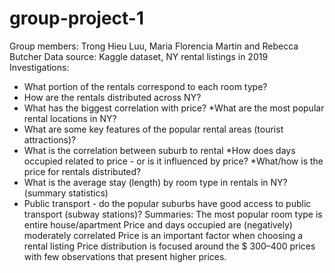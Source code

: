 # group-project-1
Group members: Trong Hieu Luu, Maria Florencia Martin and Rebecca Butcher
Data source: Kaggle dataset, NY rental listings in 2019
Investigations:
* What portion of the rentals correspond to each room type?
* How are the rentals distributed across NY?
* What has the biggest correlation with price? 
*What are the most popular rental locations in NY?
* What are some key features of the popular rental areas (tourist attractions)?
* What is the correlation between suburb to rental
*How does days occupied related to price - or is it influenced by price?
*What/how is the price for rentals distributed?
* What is the average stay (length) by room type in rentals in NY? (summary statistics)
* Public transport - do the popular suburbs have good access to public transport (subway stations)?
Summaries:
The most popular room type is entire house/apartment
Price and days occupied are (negatively) moderately correlated
Price is an important factor when choosing a rental listing
Price distribution is focused around the $ 300–400 prices with few observations that present higher prices.
